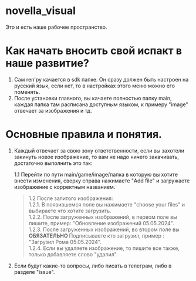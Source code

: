 # novella_visual
Это и есть наше рабочее пространство.

# Как начать вносить свой испакт в наше развитие?
  1. Сам ren'py качается в sdk папке. Он сразу должен быть настроен на русский язык, если нет, то в настройках этого меню можно его поменять.
  2. После установки главного, вы качаете полностью папку main, каждая папка там расписана доступным языком, к примеру "image" отвечает за изображения и тд.


 # Основные правила и понятия.
  1. Каждый отвечает за свою зону ответственности, если вы захотели закинуть новое изображение, то вам не надо ничего закачивать, достаточно выполнить это так:
    
      1.1 Перейти по пути main/game/image/папка в которую вы хотите внести изменения, сверху справа нажимаете "Add file" и загружаете изображение с корректным названием.
      
      > 1.2 После залитого изображения:
           <br>1.2.1. В появившемся поле вы нажимаете "choose your files" и выбираете что хотите загрузить.
           <br>1.2.2. После загруженных изображений, в первом поле вы пишите, пример: "Обновление изображений 05.05.2024".
           <br>1.2.3. После загруженных изображений, во втором поле вы <b> ОБЯЗАТЕЛЬНО </b> Подписываете кто загрузил, пример : "Загрузил Рома 05.05.2024".
           <br>1.2.4. Если вы удаляете изображение, то пишите все также, только добавляете слово "удалил".

  3. Если будут какие-то вопросы, либо писать в телеграм, либо в разделе "issue".
